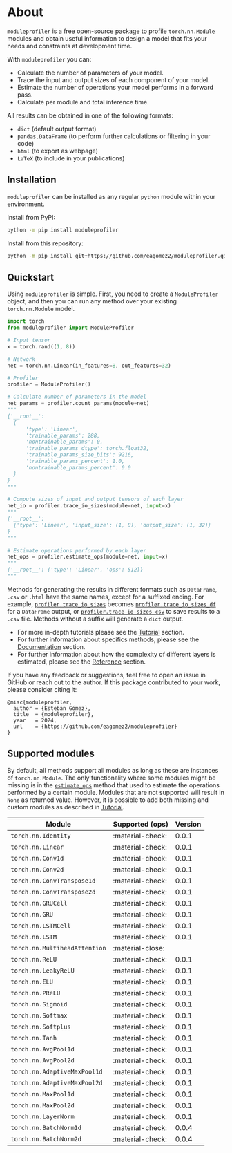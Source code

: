 # About
`moduleprofiler` is a free open-source package to profile `torch.nn.Module` modules and obtain useful information to design a model that fits your needs and constraints at development time.

With `moduleprofiler` you can:

* Calculate the number of parameters of your model.
* Trace the input and output sizes of each component of your model.
* Estimate the number of operations your model performs in a forward pass.
* Calculate per module and total inference time.

All results can be obtained in one of the following formats:

* `dict` (default output format)
* `pandas.DataFrame` (to perform further calculations or filtering in your code)
* `html` (to export as webpage)
* `LaTeX` (to include in your publications)

## Installation
`moduleprofiler` can be installed as any regular `python` module within your environment.

Install from PyPI:
```bash
python -m pip install moduleprofiler
```

Install from this repository:
```bash
python -m pip install git+https://github.com/eagomez2/moduleprofiler.git
```

## Quickstart
Using `moduleprofiler` is simple. First, you need to create a `ModuleProfiler`
object, and then you can run any method over your existing `torch.nn.Module` model.

```py title="basic_moduleprofiler_example.py"
import torch
from moduleprofiler import ModuleProfiler

# Input tensor
x = torch.rand((1, 8))

# Network
net = torch.nn.Linear(in_features=8, out_features=32)

# Profiler
profiler = ModuleProfiler()

# Calculate number of parameters in the model
net_params = profiler.count_params(module=net)
"""
{'__root__':
  {
      'type': 'Linear',
      'trainable_params': 288,
      'nontrainable_params': 0,
      'trainable_params_dtype': torch.float32,
      'trainable_params_size_bits': 9216,
      'trainable_params_percent': 1.0,
      'nontrainable_params_percent': 0.0
  }
}
"""

# Compute sizes of input and output tensors of each layer
net_io = profiler.trace_io_sizes(module=net, input=x)
"""
{'__root__':
  {'type': 'Linear', 'input_size': (1, 8), 'output_size': (1, 32)}
}
"""

# Estimate operations performed by each layer
net_ops = profiler.estimate_ops(module=net, input=x)
"""
{'__root__': {'type': 'Linear', 'ops': 512}}
"""
```

Methods for generating the results in different formats such as `DataFrame`, `.csv` or `.html` have the same names, except for a suffixed ending. For example, [`profiler.trace_io_sizes`](documentation.md/#moduleprofiler.profiler.ModuleProfiler.trace_io_sizes) becomes [`profiler.trace_io_sizes_df`](documentation.md/#moduleprofiler.profiler.ModuleProfiler.trace_io_sizes_df) for a `DataFrame` output, or [`profiler.trace_io_sizes_csv`](documentation.md/#moduleprofiler.profiler.ModuleProfiler.trace_io_sizes_csv) to save results to a `.csv` file. Methods without a suffix will generate a `dict` output.

* For more in-depth tutorials please see the [Tutorial](tutorial.md) section.
* For further information about specifics methods, please see the [Documentation](documentation.md) section.
* For further information about how the complexity of different layers is
estimated, please see the [Reference](reference.md) section.

If you have any feedback or suggestions, feel free to open an issue in GitHub or reach out to the author. If this package contributed to your work, please consider citing it:

```
@misc{moduleprofiler,
  author = {Esteban Gómez},
  title  = {moduleprofiler},
  year   = 2024,
  url    = {https://github.com/eagomez2/moduleprofiler}
}
```

## Supported modules
By default, all methods support all modules as long as these are instances of `torch.nn.Module`. The only functionality where some modules might be missing is in the [`estimate_ops`](documentation.md#moduleprofiler.profiler.ModuleProfiler.estimate_ops) method that used to estimate the operations performed by a certain module. Modules that are not supported will result in `None` as returned value. However, it is possible to add both missing and custom modules as described in [Tutorial](tutorial.md#extending-ops-estimation).


| Module                       | Supported (ops)                    | Version |
| ---------------------------- | ---------------------------------- | ------- |
| `torch.nn.Identity`          | :material-check:                   | 0.0.1   |
| `torch.nn.Linear`            | :material-check:                   | 0.0.1   |
| `torch.nn.Conv1d`            | :material-check:                   | 0.0.1   |
| `torch.nn.Conv2d`            | :material-check:                   | 0.0.1   |
| `torch.nn.ConvTranspose1d`   | :material-check:                   | 0.0.1   |
| `torch.nn.ConvTranspose2d`   | :material-check:                   | 0.0.1   |
| `torch.nn.GRUCell`           | :material-check:                   | 0.0.1   |
| `torch.nn.GRU`               | :material-check:                   | 0.0.1   |
| `torch.nn.LSTMCell`          | :material-check:                   | 0.0.1   |
| `torch.nn.LSTM`              | :material-check:                   | 0.0.1   |
| `torch.nn.MultiheadAttention`| :material-close:                   |         |
| `torch.nn.ReLU`              | :material-check:                   | 0.0.1   |
| `torch.nn.LeakyReLU`         | :material-check:                   | 0.0.1   |
| `torch.nn.ELU`               | :material-check:                   | 0.0.1   |
| `torch.nn.PReLU`             | :material-check:                   | 0.0.1   |
| `torch.nn.Sigmoid`           | :material-check:                   | 0.0.1   |
| `torch.nn.Softmax`           | :material-check:                   | 0.0.1   |
| `torch.nn.Softplus`          | :material-check:                   | 0.0.1   |
| `torch.nn.Tanh`              | :material-check:                   | 0.0.1   |
| `torch.nn.AvgPool1d`         | :material-check:                   | 0.0.1   |
| `torch.nn.AvgPool2d`         | :material-check:                   | 0.0.1   |
| `torch.nn.AdaptiveMaxPool1d` | :material-check:                   | 0.0.1   |
| `torch.nn.AdaptiveMaxPool2d` | :material-check:                   | 0.0.1   |
| `torch.nn.MaxPool1d`         | :material-check:                   | 0.0.1   |
| `torch.nn.MaxPool2d`         | :material-check:                   | 0.0.1   |
| `torch.nn.LayerNorm`         | :material-check:                   | 0.0.1   |
| `torch.nn.BatchNorm1d`       | :material-check:                   | 0.0.4   |
| `torch.nn.BatchNorm2d`       | :material-check:                   | 0.0.4   |